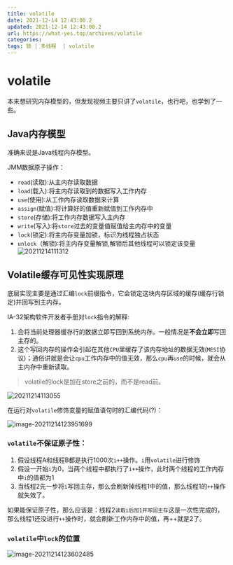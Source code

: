 ```yaml
---
title: volatile
date: 2021-12-14 12:43:00.2
updated: 2021-12-14 12:43:00.2
url: https://what-yes.top/archives/volatile
categories: 
tags: 锁 | 多线程  | volatile
---
```


# volatile

本来想研究内存模型的，但发现视频主要只讲了`volatile`，也行吧，也学到了一些。

## Java内存模型

准确来说是Java线程内存模型。

JMM数据原子操作：

- `read`(读取):从主内存读取数据
- `load`(载入)∶将主内存读取到的数据写入工作内存
- `use`(使用)∶从工作内存读取数据来计算
- `assign`(赋值)∶将计算好的值重新赋值到工作内存中
- `store`(存储):将工作内存数据写入主内存
- `write`(写入):将`store`过去的变量值赋值给主内存中的变量
- `lock`(锁定):将主内存变量加锁，标识为线程独占状态
- `unlock`（解锁)∶将主内存变量解锁,解锁后其他线程可以锁定该变量![20211214111312](https://ryze-halo-blog.oss-cn-beijing.aliyuncs.com/halo-blog/20211214111312.png)



## Volatile缓存可见性实现原理

底层实现主要是通过汇编`lock`前缀指令，它会锁定这块内存区域的缓存(缓存行锁定)并回写到主内存。

IA-32架构软件开发者手册对`lock`指令的解释:

1. 会将当前处理器缓存行的数据立即写回到系统内存。一般情况是**不会立即**写回主存的。
2. 这个写回内存的操作会引起在其他`CPU`里缓存了该内存地址的数据无效(`MESI`协议)；通俗讲就是会让`cpu`工作内存中的值无效，那么`cpu`再`use`的时候，就会从主内存中重新读取。

> volatile的lock是加在store之前的，而不是read前。

![20211214113055](https://ryze-halo-blog.oss-cn-beijing.aliyuncs.com/halo-blog/20211214113055.png)

在运行对`volatile`修饰变量的赋值语句时的汇编代码(?)：

![image-20211214123951699](https://ryze-halo-blog.oss-cn-beijing.aliyuncs.com/halo-blog/image-20211214123951699.png)

### `volatile`不保证原子性：

1. 假设线程A和线程B都是执行1000次`i++`操作。`i`用`volatile`进行修饰
2. 假设一开始`i`为0，当两个线程中都执行了`i++`操作，此时两个线程的工作内存中`i`的值都为1
3. 当线程2先一步将`i`写回主存，那么会刷新掉线程1中的值，那么线程1的`++`操作就失效了。

如果能保证原子性，那么应该是：线程2`读取i后加1并写回主存`这是一次性完成的，那么线程1还没进行`++`操作时，就会刷新工作内存中的值，再++就是2了。

### `volatile`中`lock`的位置

![image-20211214123602485](https://ryze-halo-blog.oss-cn-beijing.aliyuncs.com/halo-blog/image-20211214123602485.png)